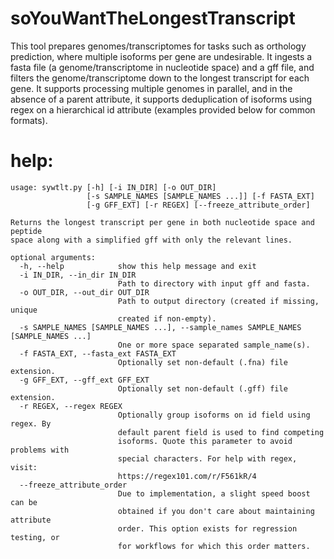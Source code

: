 # soYouWantTheLongestTranscript

This tool prepares genomes/transcriptomes for tasks such as orthology prediction, where multiple isoforms per gene are undesirable. It ingests a fasta file (a genome/transcriptome in nucleotide space) and a gff file, and filters the genome/transcriptome down to the longest transcript for each gene. It supports processing multiple genomes in parallel, and in the absence of a parent attribute, it supports deduplication of isoforms using regex on a hierarchical id attribute (examples provided below for common formats).

# help:

```
usage: sywtlt.py [-h] [-i IN_DIR] [-o OUT_DIR]
                 [-s SAMPLE_NAMES [SAMPLE_NAMES ...]] [-f FASTA_EXT]
                 [-g GFF_EXT] [-r REGEX] [--freeze_attribute_order]

Returns the longest transcript per gene in both nucleotide space and peptide
space along with a simplified gff with only the relevant lines.

optional arguments:
  -h, --help            show this help message and exit
  -i IN_DIR, --in_dir IN_DIR
                        Path to directory with input gff and fasta.
  -o OUT_DIR, --out_dir OUT_DIR
                        Path to output directory (created if missing, unique
                        created if non-empty).
  -s SAMPLE_NAMES [SAMPLE_NAMES ...], --sample_names SAMPLE_NAMES [SAMPLE_NAMES ...]
                        One or more space separated sample_name(s).
  -f FASTA_EXT, --fasta_ext FASTA_EXT
                        Optionally set non-default (.fna) file extension.
  -g GFF_EXT, --gff_ext GFF_EXT
                        Optionally set non-default (.gff) file extension.
  -r REGEX, --regex REGEX
                        Optionally group isoforms on id field using regex. By
                        default parent field is used to find competing
                        isoforms. Quote this parameter to avoid problems with
                        special characters. For help with regex, visit:
                        https://regex101.com/r/F561kR/4
  --freeze_attribute_order
                        Due to implementation, a slight speed boost can be
                        obtained if you don't care about maintaining attribute
                        order. This option exists for regression testing, or
                        for workflows for which this order matters.

```
